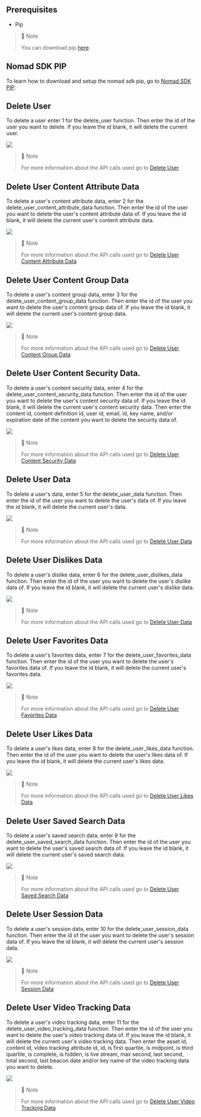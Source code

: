 ## Prerequisites

- Pip

> 📘 Note
> 
> You can download pip [here](https://pip.pypa.io/en/stable/installation/).

## Nomad SDK PIP

To learn how to download and setup the nomad sdk pip, go to [Nomad SDK PIP](https://github.com/Nomad-Media/nomad-sdk/tree/main/nomad-sdk-pip).

## Delete User

To delete a user enter 1 for the delete_user function. Then enter the id of the user you want to delete. If you leave the id blank, it will delete the current user.

![](images/delete-user.png)

> 📘 Note
> 
> For more information about the API calls used go to [Delete User](https://developer.nomad-cms.com/docs/delete-user)

## Delete User Content Attribute Data

To delete a user's content attribute data, enter 2 for the delete_user_content_attribute_data function. Then enter the id of the user you want to delete the user's content attribute data of. If you leave the id blank, it will delete the current user's content attribute data.

![](images/delete-user-content-attribute-data.png)

> 📘 Note
> 
> For more information about the API calls used go to [Delete User Content Attribute Data](https://developer.nomad-cms.com/docs/delete-user-content-attribute-data)

## Delete User Content Group Data

To delete a user's content group data, enter 3 for the delete_user_content_group_data function. Then enter the id of the user you want to delete the user's content group data of. If you leave the id blank, it will delete the current user's content group data.

![](images/delete-user-content-group-data.png)

> 📘 Note
> 
> For more information about the API calls used go to  [Delete User Content Group Data](https://developer.nomad-cms.com/docs/delete-user-content-group-data)

## Delete User Content Security Data.

To delete a user's content security data, enter 4 for the delete_user_content_security_data function. Then enter the id of the user you want to delete the user's content security data of. If you leave the id blank, it will delete the current user's content security data. Then enter the content id, content definition id, user id, email, id, key name, and/or expiration date of the content you want to delete the security data of.

![](images/delete-user-content-security-data.png)

> 📘 Note
> 
> For more information about the API calls used go to [Delete User Content Security Data](https://developer.nomad-cms.com/docs/delete-user-content-security-data)

## Delete User Data

To delete a user's data, enter 5 for the delete_user_data function. Then enter the id of the user you want to delete the user's data of. If you leave the id blank, it will delete the current user's data.

![](images/delete-user-data.png)

> 📘 Note
> 
> For more information about the API calls used go to [Delete User Data](https://developer.nomad-cms.com/docs/delete-user-data)

## Delete User Dislikes Data

To delete a user's dislike data, enter 6 for the delete_user_dislikes_data function. Then enter the id of the user you want to delete the user's dislike data of. If you leave the id blank, it will delete the current user's dislike data.

![](images/delete-user-dislikes-data.png)

> 📘 Note
> 
> For more information about the API calls used go to [Delete User Data](https://developer.nomad-cms.com/docs/delete-user-dislike-userid)

## Delete User Favorites Data

To delete a user's favorites data, enter 7 for the delete_user_favorites_data function. Then enter the id of the user you want to delete the user's favorites data of. If you leave the id blank, it will delete the current user's favorites data.

![](images/delete-user-favorites-data.png)

> 📘 Note
> 
> For more information about the API calls used go to [Delete User Favorites Data](https://developer.nomad-cms.com/docs/delete-user-favorites-data)

## Delete User Likes Data

To delete a user's likes data, enter 8 for the delete_user_likes_data function. Then enter the id of the user you want to delete the user's likes data of. If you leave the id blank, it will delete the current user's likes data.

![](images/delete-user-likes-data.png)

> 📘 Note
> 
> For more information about the API calls used go to [Delete User Likes Data](https://developer.nomad-cms.com/docs/delete-user-likes-data)

## Delete User Saved Search Data

To delete a user's saved search data, enter 9 for the delete_user_saved_search_data function. Then enter the id of the user you want to delete the user's saved search data of. If you leave the id blank, it will delete the current user's saved search data.

![](images/delete-user-saved-search-data.png)

> 📘 Note
> 
> For more information about the API calls used go to [Delete User Saved Search Data](https://developer.nomad-cms.com/docs/delete-user-saved-search-data)

## Delete User Session Data

To delete a user's session data, enter 10 for the delete_user_session_data function. Then enter the id of the user you want to delete the user's session data of. If you leave the id blank, it will delete the current user's session data.

![](images/delete-user-session-data.png)

> 📘 Note
> 
> For more information about the API calls used go to [Delete User Session Data](https://developer.nomad-cms.com/docs/delete-user-session-data)

## Delete User Video Tracking Data

To delete a user's video tracking data, enter 11 for the delete_user_video_tracking_data function. Then enter the id of the user you want to delete the user's video tracking data of. If you leave the id blank, it will delete the current user's video tracking data. Then enter the asset id, content id, video tracking attribute id, id, is first quartile, is midpoint, is third quartile, is complete, is hidden, is live stream, max second, last second, total second, last beacon date and/or key name of the video tracking data you want to delete.

![](images/delete-user-video-tracking-data.png)

> 📘 Note
> 
> For more information about the API calls used go to [Delete User Video Tracking Data](https://developer.nomad-cms.com/docs/delete-user-video-tracking-data)
